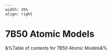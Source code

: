
```{figure} /figures/busy.png
---
width: 35%
align: right
```
# 7B50 Atomic Models

&%Table of contents for 7B50 Atomic Models&%